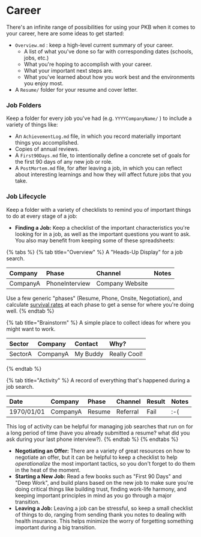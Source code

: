 # Career

There's an infinite range of possibilities for using your PKB when it comes to your career, here are some ideas to get started:

* `Overview.md` : keep a high-level current summary of your career.
  * A list of what you've done so far with corresponding dates \(schools, jobs, etc.\)
  * What you're hoping to accomplish with your career.
  * What your important next steps are.
  * What you've learned about how you work best and the environments you enjoy most.
* A `Resume/` folder for your resume and cover letter.

### Job Folders

Keep a folder for every job you've had \(e.g. `YYYYCompanyName/` \) to include a variety of things like:

* An `AchievementLog.md` file, in which you record materially important things you accomplished.
* Copies of annual reviews.
* A `First90Days.md` file, to intentionally define a concrete set of goals for the first 90 days of any new job or role.
* A `PostMortem.md` file, for after leaving a job, in which you can reflect about interesting learnings and how they will affect future jobs that you take.

### Job Lifecycle

Keep a folder with a variety of checklists to remind you of important things to do at every stage of a job:

* **Finding a Job:** Keep a checklist of the important characteristics you're looking for in a job, as well as the important questions you want to ask.  You also may benefit from keeping some of these spreadsheets:

{% tabs %}
{% tab title="Overview" %}
A "Heads-Up Display" for a job search.

| Company | Phase | Channel | Notes |
| :--- | :--- | :--- | :--- |
| CompanyA | PhoneInterview | Company Website |  |

Use a few generic "phases" \(Resume, Phone, Onsite, Negotiation\), and calculate [survival rates](https://en.wikipedia.org/wiki/Kaplan%E2%80%93Meier_estimator) at each phase to get a sense for where you're doing well.
{% endtab %}

{% tab title="Brainstorm" %}
A simple place to collect ideas for where you might want to work.

| Sector | Company | Contact | Why? |
| :--- | :--- | :--- | :--- |
| SectorA | CompanyA | My Buddy | Really Cool! |
{% endtab %}

{% tab title="Activity" %}
A record of everything that's happened during a job search.

| Date | Company | Phase | Channel | Result | Notes |
| :--- | :--- | :--- | :--- | :--- | :--- |
| 1970/01/01 | CompanyA | Resume | Referral | Fail | :-\( |

This log of activity can be helpful for managing job searches that run on for a long period of time \(have you already submitted a resume? what did you ask during your last phone interview?\).
{% endtab %}
{% endtabs %}

* **Negotiating an Offer:** There are a variety of great resources on how to negotiate an offer, but it can be helpful to keep a checklist to help _operationalize_ the most important tactics, so you don't forget to do them in the heat of the moment.
* **Starting a New Job:** Read a few books such as "First 90 Days" and "Deep Work", and build plans based on the new job to make sure you're doing critical things like building trust, finding work-life harmony, and keeping important principles in mind as you go through a major transition.
* **Leaving a Job:** Leaving a job can be stressful, so keep a small checklist of things to do, ranging from sending thank you notes to dealing with health insurance.  This helps minimize the worry of forgetting something important during a big transition.

